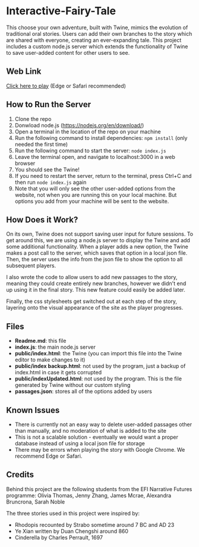 # Interactive-Fairy-Tale

This choose your own adventure, built with Twine, mimics the evolution of traditional oral stories. Users can add their own branches to the story which are shared with everyone, creating an ever-expanding tale. This project includes a custom node.js server which extends the functionality of Twine to save user-added content for other users to see. 

## Web Link 
[Click here to play](https://tinyurl.com/interactive-story) (Edge or Safari recommended) 

## How to Run the Server
1. Clone the repo 
2. Donwload node.js (https://nodejs.org/en/download/) 
3. Open a terminal in the location of the repo on your machine 
4. Run the following command to install dependencies: ```npm install``` (only needed the first time) 
5. Run the following command to start the server: ```node index.js``` 
6. Leave the terminal open, and navigate to localhost:3000 in a web browser 
7. You should see the Twine! 
8. If you need to restart the server, return to the terminal, press Ctrl+C and then run ```node index.js``` again 
9. Note that you will only see the other user-added options from the website, not when you are running this on your local machine. But options you add from your machine will be sent to the website.

## How Does it Work? 
On its own, Twine does not support saving user input for future sessions. To get around this, we are using a node.js server to display the Twine and add some additional functionality. When a player adds a new option, the Twine makes a post call to the server, which saves that option in a local json file. Then, the server uses the info from the json file to show the option to all subsequent players. 

I also wrote the code to allow users to add new passages to the story, meaning they could create entirely new branches, however we didn't end up using it in the final story. This new feature could easily be added later. 

Finally, the css stylesheets get switched out at each step of the story, layering onto the visual appearance of the site as the player progresses. 

## Files 
* **Readme.md**: this file
* **index.js**: the main node.js server 
* **public/index.html**: the Twine (you can import this file into the Twine editor to make changes to it) 
* **public/index backup.html**: not used by the program, just a backup of index.html in case it gets corrupted 
* **public/indexUpdated.html**: not used by the program. This is the file generated by Twine without our custom styling
* **passages.json**: stores all of the options added by users 

## Known Issues 
* There is currently not an easy way to delete user-added passages other than manually, and no moderation of what is added to the site
* This is not a scalable solution - eventually we would want a proper database instead of using a local json file for storage 
* There may be errors when playing the story with Google Chrome. We recommend Edge or Safari. 

## Credits 

Behind this project are the following students from the EFI Narrative Futures programme: 
Olivia Thomas, Jenny Zhang, James Mcrae, Alexandra Bruncrona, Sarah Noble  

The three stories used in this project were inspired by: 
* Rhodopis recounted by Strabo sometime around 7 BC and AD 23 
* Ye Xian written by Duan Chengshi around 860 
* Cinderella by Charles Perrault, 1697 
